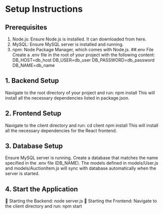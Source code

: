 # Setup Instructions
## Prerequisites
1. Node.js: Ensure Node.js is installed. It can downloaded from here.
2. MySQL: Ensure MySQL server is installed and running.
3. npm: Node Package Manager, which comes with Node.js.
##.env File
Create a .env file in the root of your project with the following content:
DB_HOST=db_host
DB_USER=db_user
DB_PASSWORD=db_password
DB_NAME=db_name
## 1. Backend Setup
Navigate to the root directory of your project and run:
npm install
This will install all the necessary dependencies listed in package.json.
## 2. Frontend Setup
Navigate to the client directory and run:
cd client
npm install
This will install all the necessary dependencies for the React frontend.
## 3. Database Setup
Ensure MySQL server is running. Create a database that matches the name specified in the .env file (DB_NAME).
The models defined in models/User.js and models/AuctionItem.js will sync with database automatically when the server is started.
## 4. Start the Application
 Starting the Backend:
node server.js
 Starting the Frontend:
Navigate to the client directory and run:
npm start
